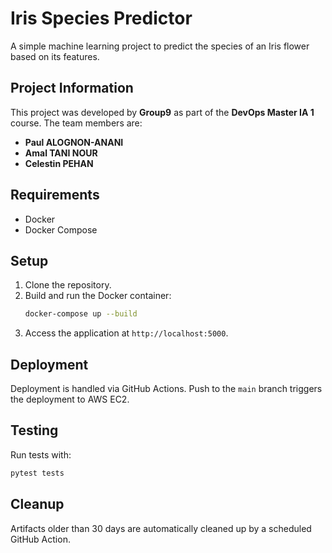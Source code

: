 # Iris Species Predictor

A simple machine learning project to predict the species of an Iris flower based on its features.

## Project Information

This project was developed by **Group9** as part of the **DevOps Master IA 1** course. The team members are:

- **Paul ALOGNON-ANANI**
- **Amal TANI NOUR**
- **Celestin PEHAN**

## Requirements

- Docker
- Docker Compose

## Setup

1. Clone the repository.
2. Build and run the Docker container:
    ```bash
    docker-compose up --build
    ```
3. Access the application at `http://localhost:5000`.

## Deployment

Deployment is handled via GitHub Actions. Push to the `main` branch triggers the deployment to AWS EC2.

## Testing

Run tests with:
```bash
pytest tests
```

## Cleanup

Artifacts older than 30 days are automatically cleaned up by a scheduled GitHub Action.
